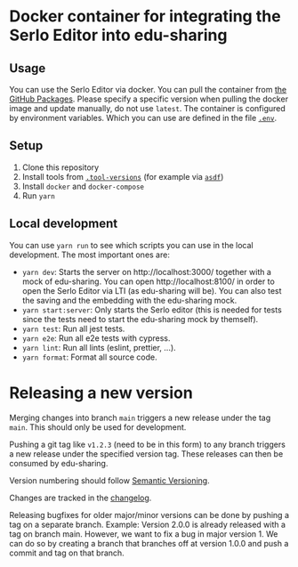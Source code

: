 # Docker container for integrating the Serlo Editor into edu-sharing

## Usage

You can use the Serlo Editor via docker. You can pull the container from
[the GitHub Packages](https://github.com/serlo/serlo-editor-for-edusharing/pkgs/container/serlo-editor-for-edusharing).
Please specify a specific version when pulling the docker image and update
manually, do not use `latest`. The container is configured by environment
variables. Which you can use are defined in the file [`.env`](./.env).

## Setup

1. Clone this repository
2. Install tools from [`.tool-versions`](./.tool-versions) (for example via
   [`asdf`](https://asdf-vm.com/))
3. Install `docker` and `docker-compose`
4. Run `yarn`

## Local development

You can use `yarn run` to see which scripts you can use in the local
development. The most important ones are:

- `yarn dev`: Starts the server on http://localhost:3000/ together with a mock
  of edu-sharing. You can open http://localhost:8100/ in order to open the Serlo
  Editor via LTI (as edu-sharing will be). You can also test the saving and the
  embedding with the edu-sharing mock.
- `yarn start:server`: Only starts the Serlo editor (this is needed for tests
  since the tests need to start the edu-sharing mock by themself).
- `yarn test`: Run all jest tests.
- `yarn e2e`: Run all e2e tests with cypress.
- `yarn lint`: Run all lints (eslint, prettier, ...).
- `yarn format`: Format all source code.

# Releasing a new version

Merging changes into branch `main` triggers a new release under the tag `main`.
This should only be used for development.

Pushing a git tag like `v1.2.3` (need to be in this form) to any branch triggers
a new release under the specified version tag. These releases can then be
consumed by edu-sharing.

Version numbering should follow
[Semantic Versioning](https://semver.org/lang/de/spec/v2.0.0.html).

Changes are tracked in the [changelog](./CHANGELOG.md).

Releasing bugfixes for older major/minor versions can be done by pushing a tag
on a separate branch. Example: Version 2.0.0 is already released with a tag on
branch main. However, we want to fix a bug in major version 1. We can do so by
creating a branch that branches off at version 1.0.0 and push a commit and tag
on that branch.
